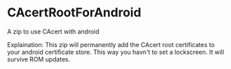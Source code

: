 CAcertRootForAndroid
====================

A zip to use CAcert with android

Explaination:
This zip will permanently add the CAcert root certificates to your android certificate store.
This way you havn't to set a lockscreen. It will survive ROM updates.
